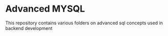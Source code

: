 # Advanced MYSQL

This repository contains various folders on advanced sql concepts used in backend development

